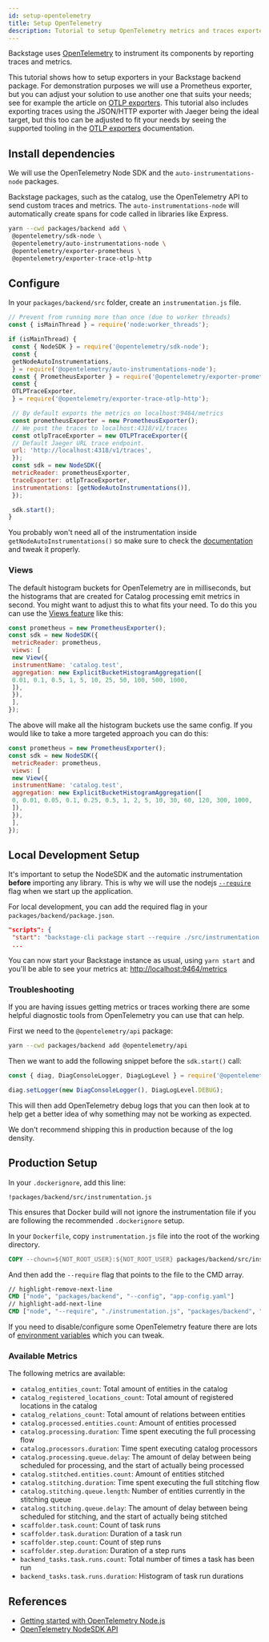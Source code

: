 ```yaml
---
id: setup-opentelemetry
title: Setup OpenTelemetry
description: Tutorial to setup OpenTelemetry metrics and traces exporters in Backstage
---
```


Backstage uses [OpenTelemetry](https://opentelemetry.io/) to instrument its components by reporting traces and metrics.

This tutorial shows how to setup exporters in your Backstage backend package. For demonstration purposes we will use a Prometheus exporter, but you can adjust your solution to use another one that suits your needs; see for example the article on [OTLP exporters](https://opentelemetry.io/docs/instrumentation/js/exporters/). This tutorial also includes exporting traces using the JSON/HTTP exporter with Jaeger being the ideal target, but this too can be adjusted to fit your needs by seeing the supported tooling in the [OTLP exporters](https://opentelemetry.io/docs/instrumentation/js/exporters/) documentation.

## Install dependencies

We will use the OpenTelemetry Node SDK and the `auto-instrumentations-node` packages.

Backstage packages, such as the catalog, use the OpenTelemetry API to send custom traces and metrics.
The `auto-instrumentations-node` will automatically create spans for code called in libraries like Express.

```bash
yarn --cwd packages/backend add \
 @opentelemetry/sdk-node \
 @opentelemetry/auto-instrumentations-node \
 @opentelemetry/exporter-prometheus \
 @opentelemetry/exporter-trace-otlp-http
```

## Configure

In your `packages/backend/src` folder, create an `instrumentation.js` file.

```js title="in packages/backend/src/instrumentation.js"
// Prevent from running more than once (due to worker threads)
const { isMainThread } = require('node:worker_threads');

if (isMainThread) {
 const { NodeSDK } = require('@opentelemetry/sdk-node');
 const {
 getNodeAutoInstrumentations,
 } = require('@opentelemetry/auto-instrumentations-node');
 const { PrometheusExporter } = require('@opentelemetry/exporter-prometheus');
 const {
 OTLPTraceExporter,
 } = require('@opentelemetry/exporter-trace-otlp-http');

 // By default exports the metrics on localhost:9464/metrics
 const prometheusExporter = new PrometheusExporter();
 // We post the traces to localhost:4318/v1/traces
 const otlpTraceExporter = new OTLPTraceExporter({
 // Default Jaeger URL trace endpoint.
 url: 'http://localhost:4318/v1/traces',
 });
 const sdk = new NodeSDK({
 metricReader: prometheusExporter,
 traceExporter: otlpTraceExporter,
 instrumentations: [getNodeAutoInstrumentations()],
 });

 sdk.start();
}
```

You probably won't need all of the instrumentation inside `getNodeAutoInstrumentations()` so make sure to
check the [documentation](https://www.npmjs.com/package/@opentelemetry/auto-instrumentations-node) and tweak it properly.

### Views

The default histogram buckets for OpenTelemetry are in milliseconds, but the histograms that are created for Catalog processing emit metrics in second. You might want to adjust this to what fits your need. To do this you can use the [Views feature](https://opentelemetry.io/docs/concepts/signals/metrics/#views) like this:

```js
const prometheus = new PrometheusExporter();
const sdk = new NodeSDK({
 metricReader: prometheus,
 views: [
 new View({
 instrumentName: 'catalog.test',
 aggregation: new ExplicitBucketHistogramAggregation([
 0.01, 0.1, 0.5, 1, 5, 10, 25, 50, 100, 500, 1000,
 ]),
 }),
 ],
});
```

The above will make all the histogram buckets use the same config. If you would like to take a more targeted approach you can do this:

```js
const prometheus = new PrometheusExporter();
const sdk = new NodeSDK({
 metricReader: prometheus,
 views: [
 new View({
 instrumentName: 'catalog.test',
 aggregation: new ExplicitBucketHistogramAggregation([
 0, 0.01, 0.05, 0.1, 0.25, 0.5, 1, 2, 5, 10, 30, 60, 120, 300, 1000,
 ]),
 }),
 ],
});
```

## Local Development Setup

It's important to setup the NodeSDK and the automatic instrumentation **before**
importing any library. This is why we will use the nodejs
[`--require`](https://nodejs.org/api/cli.html#-r---require-module) flag when we
start up the application.

For local development, you can add the required flag in your `packages/backend/package.json`.

```json title="packages/backend/package.json"
"scripts": {
 "start": "backstage-cli package start --require ./src/instrumentation.js",
 ...
```

You can now start your Backstage instance as usual, using `yarn start` and you'll be able to see your metrics at: <http://localhost:9464/metrics>

### Troubleshooting

If you are having issues getting metrics or traces working there are some helpful diagnostic tools from OpenTelemetry you can use that can help.

First we need to the `@opentelemetry/api` package:

```bash
yarn --cwd packages/backend add @opentelemetry/api
```

Then we want to add the following snippet before the `sdk.start()` call:

```js
const { diag, DiagConsoleLogger, DiagLogLevel } = require('@opentelemetry/api');

diag.setLogger(new DiagConsoleLogger(), DiagLogLevel.DEBUG);
```

This will then add OpenTelemetry debug logs that you can then look at to help get a better idea of why something may not be working as expected.

We don't recommend shipping this in production because of the log density.

## Production Setup

In your `.dockerignore`, add this line:

```text
!packages/backend/src/instrumentation.js
```

This ensures that Docker build will not ignore the instrumentation file if you are following the recommended `.dockerignore` setup.

In your `Dockerfile`, copy `instrumentation.js` file into the root of the working directory.

```Dockerfile
COPY --chown=${NOT_ROOT_USER}:${NOT_ROOT_USER} packages/backend/src/instrumentation.js ./
```

And then add the `--require` flag that points to the file to the CMD array.

```Dockerfile
// highlight-remove-next-line
CMD ["node", "packages/backend", "--config", "app-config.yaml"]
// highlight-add-next-line
CMD ["node", "--require", "./instrumentation.js", "packages/backend", "--config", "app-config.yaml"]
```

If you need to disable/configure some OpenTelemetry feature there are lots of [environment variables](https://opentelemetry.io/docs/specs/otel/configuration/sdk-environment-variables/) which you can tweak.

### Available Metrics

The following metrics are available:

- `catalog_entities_count`: Total amount of entities in the catalog
- `catalog_registered_locations_count`: Total amount of registered locations in the catalog
- `catalog_relations_count`: Total amount of relations between entities
- `catalog.processed.entities.count`: Amount of entities processed
- `catalog.processing.duration`: Time spent executing the full processing flow
- `catalog.processors.duration`: Time spent executing catalog processors
- `catalog.processing.queue.delay`: The amount of delay between being scheduled for processing, and the start of actually being processed
- `catalog.stitched.entities.count`: Amount of entities stitched
- `catalog.stitching.duration`: Time spent executing the full stitching flow
- `catalog.stitching.queue.length`: Number of entities currently in the stitching queue
- `catalog.stitching.queue.delay`: The amount of delay between being scheduled for stitching, and the start of actually being stitched
- `scaffolder.task.count`: Count of task runs
- `scaffolder.task.duration`: Duration of a task run
- `scaffolder.step.count`: Count of step runs
- `scaffolder.step.duration`: Duration of a step runs
- `backend_tasks.task.runs.count`: Total number of times a task has been run
- `backend_tasks.task.runs.duration`: Histogram of task run durations

## References

- [Getting started with OpenTelemetry Node.js](https://opentelemetry.io/docs/instrumentation/js/getting-started/nodejs/)
- [OpenTelemetry NodeSDK API](https://open-telemetry.github.io/opentelemetry-js/classes/_opentelemetry_sdk_node.NodeSDK.html)
